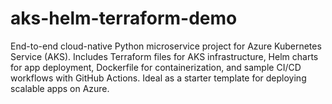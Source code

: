 # aks-helm-terraform-demo
End-to-end cloud-native Python microservice project for Azure Kubernetes Service (AKS). Includes Terraform files for AKS infrastructure, Helm charts for app deployment, Dockerfile for containerization, and sample CI/CD workflows with GitHub Actions. Ideal as a starter template for deploying scalable apps on Azure.
